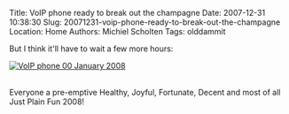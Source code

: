 Title: VoIP phone ready to break out the champagne
Date: 2007-12-31 10:38:30
Slug: 20071231-voip-phone-ready-to-break-out-the-champagne
Location: Home
Authors: Michiel Scholten
Tags: olddammit

<p>But I think it'll have to wait a few more hours:</p>

<div class="content-image"><div><a href="http://aquariusoft.org/gallery/v/photographs/homepics/voip_phone_00jan.jpg.html"><img src="http://aquariusoft.org/~mbscholt/images/content/voip_phone_00jan2008.jpg" alt="VoIP phone 00 January 2008" title="VoIP phone 00 January 2008" /></a></div></div>
<br style="clear: both;" />

<p>Everyone a pre-emptive Healthy, Joyful, Fortunate, Decent and most of all Just Plain Fun 2008!</p>